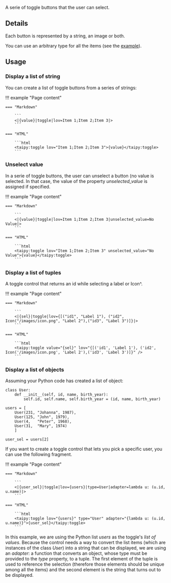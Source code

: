 A serie of toggle buttons that the user can select.

## Details

Each button is represented by a string, an image or both.

You can use an arbitrary type for all the items (see the [example](#binding-to-a-list-of-objects)).

## Usage

### Display a list of string

You can create a list of toggle buttons from a series of strings:

!!! example "Page content"

    === "Markdown"

        ```
        <|{value}|toggle|lov=Item 1;Item 2;Item 3|>
        ```
  
    === "HTML"

        ```html
        <taipy:toggle lov="Item 1;Item 2;Item 3">{value}</taipy:toggle>
        ```

### Unselect value

In a serie of toggle buttons, the user can unselect a button (no value is selected.
In that case, the value of the property _unselected_value_ is assigned if specified.

!!! example "Page content"

    === "Markdown"

        ```
        <|{value}|toggle|lov=Item 1;Item 2;Item 3|unselected_value=No Value|>
        ```
  
    === "HTML"

        ```html
        <taipy:toggle lov="Item 1;Item 2;Item 3" unselected_value="No Value">{value}</taipy:toggle>
        ```

### Display a list of tuples

A toggle control that returns an id while selecting a label or Icon^.

!!! example "Page content"

    === "Markdown"

        ```
        <|{sel}|toggle|lov={[("id1", "Label 1"), ("id2", Icon("/images/icon.png", "Label 2"),("id3", "Label 3")]}|>
        ```
  
    === "HTML"

        ```html
        <taipy:toggle value="{sel}" lov="{[('id1', 'Label 1'), ('id2', Icon('/images/icon.png', 'Label 2'),('id3', 'Label 3')]}" />
        ```

### Display a list of objects

Assuming your Python code has created a list of object:
```py3
class User:
    def __init__(self, id, name, birth_year):
        self.id, self.name, self.birth_year = (id, name, birth_year)

users = [
    User(231, "Johanna", 1987),
    User(125, "John", 1979),
    User(4,   "Peter", 1968),
    User(31,  "Mary", 1974)
    ]

user_sel = users[2]
```

If you want to create a toggle control that lets you pick a specific user, you
can use the following fragment.

!!! example "Page content"

    === "Markdown"

        ```
        <|{user_sel}|toggle|lov={users}|type=User|adapter=lambda u: (u.id, u.name)|>
        ```
  
    === "HTML"

        ```html
        <taipy:toggle lov="{users}" type="User" adapter="{lambda u: (u.id, u.name)}">{user_sel}</taipy:toggle>
        ```

In this example, we are using the Python list _users_ as the toggle's _list of values_.
Because the control needs a way to convert the list items (which are instances of the class
_User_) into a string that can be displayed, we are using an _adapter_: a function that converts
an object, whose type must be provided to the _type_ property, to a tuple. The first element
of the tuple is used to reference the selection (therefore those elements should be unique
among all the items) and the second element is the string that turns out to be displayed.
